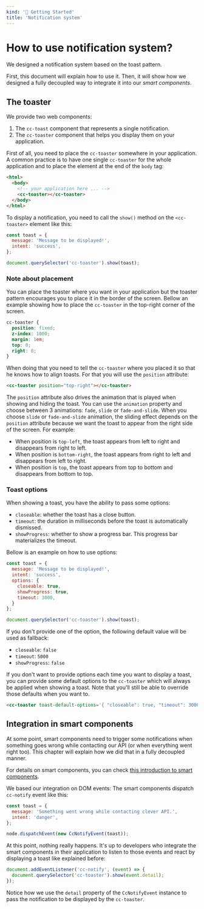 ```yaml
---
kind: '🏡 Getting Started'
title: 'Notification system'
---
```


# How to use notification system?

We designed a notification system based on the toast pattern.

First, this document will explain how to use it.
Then, it will show how we designed a fully decoupled way to integrate it into our _smart components_.

## The toaster

We provide two web components:

1. The `cc-toast` component that represents a single notification.
2. The `cc-toaster` component that helps you display them on your application.

First of all, you need to place the `cc-toaster` somewhere in your application.
A common practice is to have one single `cc-toaster` for the whole application and to place the element at the end of the `body` tag:

```html
<html>
  <body>
    <!-- your application here ... -->
    <cc-toaster></cc-toaster>
  </body>
</html>
```

To display a notification, you need to call the `show()` method on the `<cc-toaster>` element like this:

```javascript
const toast = {
  message: 'Message to be displayed!',
  intent: 'success',
};

document.querySelector('cc-toaster').show(toast);
```

### Note about placement

You can place the toaster where you want in your application but the toaster pattern encourages you to place it in the border of the screen.
Bellow an example showing how to place the `cc-toaster` in the top-right corner of the screen.

```css
cc-toaster {
  position: fixed;
  z-index: 1000;
  margin: 1em;
  top: 0;
  right: 0;
}
```

When doing that you need to tell the `cc-toaster` where you placed it so that he knows how to align toasts.
For that you will use the `position` attribute:

```html
<cc-toaster position="top-right"></cc-toaster>
```

The `position` attribute also drives the animation that is played when showing and hiding the toast.
You can use the `animation` property and choose between 3 animations: `fade`, `slide` or `fade-and-slide`.
When you choose `slide` or `fade-and-slide` animation, the sliding effect depends on the `position` attribute because we want the toast to appear from the right side of the screen.
For example:

* When position is `top-left`, the toast appears from left to right and disappears from right to left.
* When position is `bottom-right`, the toast appears from right to left and disappears from left to right.
* When position is `top`, the toast appears from top to bottom and disappears from bottom to top.

### Toast options

When showing a toast, you have the ability to pass some options:

* `closeable`: whether the toast has a close button.
* `timeout`: the duration in milliseconds before the toast is automatically dismissed.
* `showProgress`: whether to show a progress bar. This progress bar materializes the timeout.

Bellow is an example on how to use options:

```javascript
const toast = {
  message: 'Message to be displayed!',
  intent: 'success',
  options: {
    closeable: true,
    showProgress: true,
    timeout: 3000,
  }
};

document.querySelector('cc-toaster').show(toast);
```

If you don't provide one of the option, the following default value will be used as fallback:

* `closeable`: `false`
* `timeout`: `5000`
* `showProgress`: `false`

If you don't want to provide options each time you want to display a toast, you can provide some default options to the `cc-toaster` which will always be applied when showing a toast.
Note that you'll still be able to override those defaults when you want to.

```html
<cc-toaster toast-default-options='{ "closeable": true, "timeout": 3000 }'></cc-toaster>
```

## Integration in smart components

At some point, smart components need to trigger some notifications when something goes wrong while contacting our API (or when everything went right too). This chapter will explain how we did that in a fully decoupled manner.

For details on smart components, you can check [this introduction to smart components](🏡-getting-started-smart-components--docs).

We based our integration on DOM events:
The smart components dispatch `cc-notify` event like this:

```javascript
const toast = {
  message: 'Something went wrong while contacting clever API.',
  intent: 'danger',
};

node.dispatchEvent(new CcNotifyEvent(toast));
```

At this point, nothing really happens.
It's up to developers who integrate the smart components in their application to listen to those events and react by displaying a toast like explained before:

```javascript
document.addEventListener('cc-notify', (event) => {
  document.querySelector('cc-toaster').show(event.detail);
});
```

Notice how we use the `detail` property of the `CcNotifyEvent` instance to pass the notification to be displayed by the `cc-toaster`.
